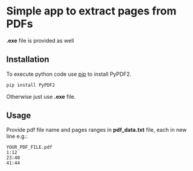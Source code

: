 # Simple app to extract pages from PDFs

**.exe** file is provided as well

## Installation

To execute python code use [pip](https://pip.pypa.io/en/stable/) to install PyPDF2.

```bash
pip install PyPDF2
```

Otherwise just use **.exe** file.

## Usage

Provide pdf file name and pages ranges in **pdf_data.txt** file, each in new line e.g.:

```
YOUR_PDF_FILE.pdf
1:12
23:40
41:44
```
